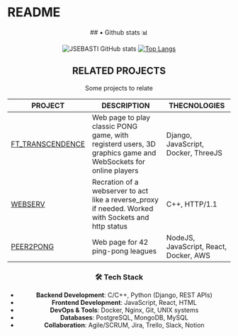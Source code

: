 # README
<div align="center">
## ▪️ Github stats 📊

![JSEBASTI GitHub stats](https://github-readme-stats.vercel.app/api?username=jsesbasti&show_icons=true&theme=github_dark)  [![Top Langs](https://github-readme-stats.vercel.app/api/top-langs/?username=jsesbasti&layout=compact&theme=github_dark)](https://github.com/jsesbasti/)

## RELATED PROJECTS

Some projects to relate

| PROJECT | DESCRIPTION | THECNOLOGIES |
|---------|-------------|------|
| [FT_TRANSCENDENCE](https://github.com/Gprada-T/ft_trascendence) | Web page to play classic PONG game, with registerd users, 3D graphics game and WebSockets for online players | Django, JavaScript, Docker, ThreeJS |
| [WEBSERV](https://github.com/jsesbasti/webserv) | Recration of a webserver to act like a reverse_proxy if needed. Worked with Sockets and http status | C++, HTTP/1.1 |
| [PEER2PONG](https://github.com/NullSquad/peer-2-pong) | Web page for 42 ping-pong leagues | NodeJS, JavaScript, React, Docker, AWS |

### 🛠️ Tech Stack
- **Backend  Development**: C/C++, Python (Django, REST APIs)
- **Frontend  Development**: JavaScript, React, HTML
- **DevOps & Tools**: Docker, Nginx, Git, UNIX systems
- **Databases**: PostgreSQL, MongoDB, MySQL
- **Collaboration**: Agile/SCRUM, Jira, Trello, Slack, Notion
</div>
